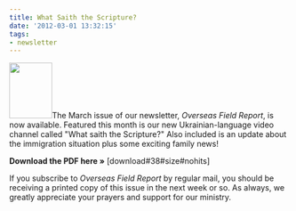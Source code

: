 ```yaml
---
title: What Saith the Scripture?
date: '2012-03-01 13:32:15'
tags:
- newsletter
---
```


<img class="alignleft size-full wp-image-1446" title="OFR-Mar-2012" src="http://OFReport.com/wp-content/uploads/2008/11/OFR-Mar-2012.png" alt="" width="77" height="100" />The March issue of our newsletter, *Overseas Field Report*, is now available. Featured this month is our new Ukrainian-language video channel called "What saith the Scripture?" Also included is an update about the immigration situation plus some exciting family news!

<strong>Download the PDF here »</strong> [download#38#size#nohits]

If you subscribe to *Overseas Field Report* by regular mail, you should be receiving a printed copy of this issue in the next week or so. As always, we greatly appreciate your prayers and support for our ministry.
